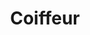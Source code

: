 ---
title: Coiffeur
date: 
draft: false

# descripcion
description : Dije de plata 925

materials: Plata 925

color: Plateado

dimensions: 3cm largo

code: 02-14-0660

type: "Dijes"

categories: []

price: $2.740,00

price_eftvo: $2.330,00

# Images
# first image will be shown in the product page
images:
  # - image: "images/path_to_image"
  # La ubicacion de las imagenes es imagenes/Dijes/Dijes.Plata/02-14-0660-coiffeur
  - image: "./images/dijes/plata/02-14-0660.JPG"
---